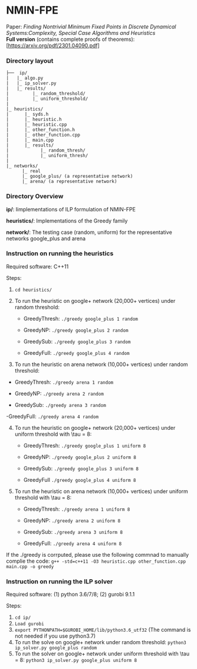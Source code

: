 # NMIN-FPE
Paper: *Finding Nontrivial Minimum Fixed Points in Discrete Dynamical Systems:Complexity, Special Case Algorithms and Heuristics*
<br/>
**Full version** (contains complete proofs of theorems): [https://arxiv.org/pdf/2301.04090.pdf]

### Directory layout

	├──  ip/
	|   |_ algo.py
	|   |_ ip_solver.py
	|   |_ results/
	|         |_ random_threshold/
	|         |_ uniform_threshold/
	|
	|_ heuristics/
	|      |_ syds.h
	|      |_ heuristic.h
	|      |_ heuristic.cpp
	|      |_ other_function.h
	|      |_ other_function.cpp
	|      |_ main.cpp
	|      |_ results/
	|            |_ random_thresh/
	|            |_ uniform_thresh/
	|  
	|_ networks/
	      |_ real
		  |_ google_plus/ (a representative network)
		  |_ arena/ (a representative network)


### Directory Overview 

  **ip/**: Iimplementations of ILP formulation of NMIN-FPE

  **heuristics/**: Implementations of the Greedy family

  **network/**: The testing case (random, uniform) for the representative networks google_plus and arena


### Instruction on running the heuristics    

Required software: C++11

Steps:
1. `cd heuristics/`
2. To run the heuristic on google+ network (20,000+ vertices) under random threshold:
   - GreedyThresh: 
	`./greedy google_plus 1 random`

   - GreedyNP: 
	`./greedy google_plus 2 random`

   - GreedySub: 
	`./greedy google_plus 3 random`

   - GreedyFull: 
	`./greedy google_plus 4 random`

3.  To run the heuristic on arena network (10,000+ vertices) under random threshold:
   - GreedyThresh:
   	`./greedy arena 1 random`

   - GreedyNP:
   	`./greedy arena 2 random`

   - GreedySub:
   	`./greedy arena 3 random`

   -GreedyFull:
   	`./greedy arena 4 random`

4. To run the heuristic on google+ network (20,000+ vertices) under uniform threshold with \tau = 8:
   - GreedyThresh: 
	`./greedy google_plus 1 uniform 8`

   - GreedyNP:
	`./greedy google_plus 2 uniform 8`

   - GreedySub:
	`./greedy google_plus 3 uniform 8`

   - GreedyFull
	`./greedy google_plus 4 uniform 8`

5. To run the heuristic on arena network (10,000+ vertices) under uniform threshold with \tau = 8:
   - GreedyThresh:
   	`./greedy arena 1 uniform 8`

   - GreedyNP:
   	`./greedy arena 2 uniform 8`

   - GreedySub:
   	`./greedy arena 3 uniform 8`

   - GreedyFull:
   	`./greedy arena 4 uniform 8`

If the ./greedy is corrputed, please use the following commnad to manually complie the code:
	`g++ -std=c++11 -O3 heuristic.cpp other_function.cpp main.cpp -o greedy`


### Instruction on running the ILP solver 

Required software: (1) python 3.6/7/8; (2) gurobi 9.1.1

Steps:
1. `cd ip/`
3. `Load gurobi`
3. `export PYTHONPATH=$GUROBI_HOME/lib/python3.6_utf32` (The command is not needed if you use python3.7)
4. To run the solve on google+ network under random threshold:
   	`python3 ip_solver.py google_plus random`
5. To run the solver on google+ network under uniform threshold with \tau = 8:
   	`python3 ip_solver.py google_plus uniform 8`
